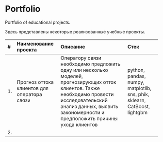 # Portfolio
Portfolio of educational projects.

Здесь представлены некоторые реализованные учебные проекты.

| #   | Наименование проекта | Описание | Стек |
|:--- |       :---           |  :---    | :--- |
| 1.  | Прогноз оттока клиентов для оператора связи   | Оператору связи необходимо предложить одну или несколько моделей, прогнозирующих отток клиентов. Также необходимо провести исследовательский анализ данных, выявить закономерности и предположить причины ухода клиентов | python, pandas, numpy, matplotlib, sns, phik, sklearn, CatBoost, lightgbm|
| 2.  |      |       |    |
